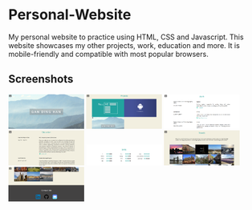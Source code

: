 # Personal-Website
My personal website to practice using HTML, CSS and Javascript. This website showcases my other projects, work, education and more. It is mobile-friendly and compatible with most popular browsers.

## Screenshots
<img src="https://github.com/gandh99/Personal-Website/blob/master/screenshots/banner.png" alt="alt text" width="30%" height="30%">
<img src="https://github.com/gandh99/Personal-Website/blob/master/screenshots/projects.png" alt="alt text" width="30%" height="30%">
<img src="https://github.com/gandh99/Personal-Website/blob/master/screenshots/work.png" alt="alt text" width="30%" height="30%">
<img src="https://github.com/gandh99/Personal-Website/blob/master/screenshots/education.png" alt="alt text" width="30%" height="30%">
<img src="https://github.com/gandh99/Personal-Website/blob/master/screenshots/skills.png" alt="alt text" width="30%" height="30%">
<img src="https://github.com/gandh99/Personal-Website/blob/master/screenshots/travels.png" alt="alt text" width="30%" height="30%">
<img src="https://github.com/gandh99/Personal-Website/blob/master/screenshots/contact.png" alt="alt text" width="30%" height="30%">
